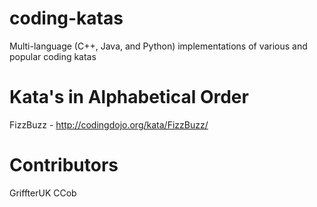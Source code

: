 # coding-katas
Multi-language (C++, Java, and Python) implementations of various and popular coding katas

# Kata's in Alphabetical Order
FizzBuzz - http://codingdojo.org/kata/FizzBuzz/

# Contributors

GriffterUK
CCob
